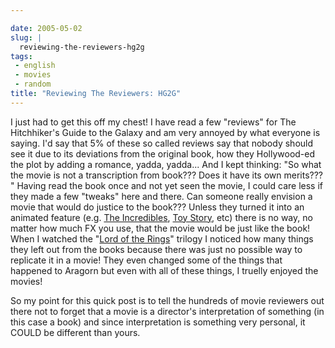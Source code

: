 ```yaml
---

date: 2005-05-02
slug: |
  reviewing-the-reviewers-hg2g
tags:
 - english
 - movies
 - random
title: "Reviewing The Reviewers: HG2G"
---
```


I just had to get this off my chest! I have read a few "reviews" for The
Hitchhiker's Guide to the Galaxy and am very annoyed by what everyone is
saying. I'd say that 5% of these so called reviews say that nobody
should see it due to its deviations from the original book, how they
Hollywood-ed the plot by adding a romance, yadda, yadda... And I kept
thinking: "So what the movie is not a transcription from book??? Does it
have its own merits??? " Having read the book once and not yet seen the
movie, I could care less if they made a few "tweaks" here and there. Can
someone really envision a movie that would do justice to the book???
Unless they turned it into an animated feature (e.g. [The
Incredibles](http://www.imdb.com/title/tt0317705/), [Toy
Story](http://www.imdb.com/title/tt0114709/), etc) there is no way, no
matter how much FX you use, that the movie would be just like the book!
When I watched the "[Lord of the
Rings](http://www.imdb.com/title/tt0120737/)\" trilogy I noticed how
many things they left out from the books because there was just no
possible way to replicate it in a movie! They even changed some of the
things that happened to Aragorn but even with all of these things, I
truelly enjoyed the movies!

So my point for this quick post is to tell the hundreds of movie
reviewers out there not to forget that a movie is a director's
interpretation of something (in this case a book) and since
interpretation is something very personal, it COULD be different than
yours.
